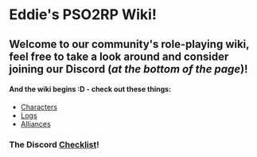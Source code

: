 # Eddie's PSO2RP Wiki!



## Welcome to our community's role-playing wiki, feel free to take a look around and consider joining our Discord (*at the bottom of the page*)!

#### And the wiki begins :D - check out these things: 
- [Characters](SubIndexes/Characters/Characters.md)
- [Logs](SubIndexes/Logs/Logs.md)
- [Alliances](SubIndexes/Alliances/Alliances.md)


### The Discord [Checklist](OffTopic/DiscordChecklist.md)!